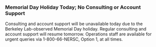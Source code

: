 ### Memorial Day Holiday Today; No Consulting or Account Support

Consulting and account support will be unavailable today due to
the Berkeley Lab-observed Memorial Day holiday. Regular consulting and account
support will resume tomorrow. Operations staff are available for urgent
queries via 1-800-66-NERSC, Option 1, at all times.
